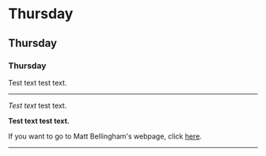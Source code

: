 # Thursday
## Thursday
### Thursday

Test text test text.

------------------

*Test text* test text.


**Test text test text.**

If you want to go to Matt Bellingham's webpage, click [here](https://mattbwlv.github.io/homepage/).

---------------------

